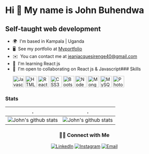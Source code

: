 Hi 👋 My name is John Buhendwa
==============================

Self-taught web development
---------------------------

*   🌍  I'm based in Kampala | Uganda
*   🖥️  See my portfolio at [Myportfolio](http://https://github.com/jeanbuhendwa)
*   ✉️  You can contact me at [jeanjacquesirenge40@gmail.com](mailto:jeanjacquesirenge40@gmail.com)
*   🧠  I'm learning React js
*   🤝  I'm open to collaborating on React js & Javascript### Skills<p align="left">
                                <a href="https://developer.mozilla.org/en-US/docs/Web/JavaScript" target="_blank" rel="noreferrer"><img src="https://raw.githubusercontent.com/danielcranney/readme-generator/main/public/icons/skills/javascript-colored.svg" width="36" height="36" alt="Javascript" /></a>
                                <a href="https://developer.mozilla.org/en-US/docs/Glossary/HTML5" target="_blank" rel="noreferrer"><img src="https://raw.githubusercontent.com/danielcranney/readme-generator/main/public/icons/skills/html5-colored.svg" width="36" height="36" alt="HTML5" /></a>
                                <a href="https://reactjs.org/" target="_blank" rel="noreferrer"><img src="https://raw.githubusercontent.com/danielcranney/readme-generator/main/public/icons/skills/react-colored.svg" width="36" height="36" alt="React" /></a>
                                <a href="https://www.w3.org/TR/CSS/#css" target="_blank" rel="noreferrer"><img src="https://raw.githubusercontent.com/danielcranney/readme-generator/main/public/icons/skills/css3-colored.svg" width="36" height="36" alt="CSS3" /></a>
                                <a href="https://getbootstrap.com/" target="_blank" rel="noreferrer"><img src="https://raw.githubusercontent.com/danielcranney/readme-generator/main/public/icons/skills/bootstrap-colored.svg" width="36" height="36" alt="Bootstrap" /></a>
                                <a href="https://nodejs.org/en/" target="_blank" rel="noreferrer"><img src="https://raw.githubusercontent.com/danielcranney/readme-generator/main/public/icons/skills/nodejs-colored.svg" width="36" height="36" alt="NodeJS" /></a>
                                <a href="https://www.mongodb.com/" target="_blank" rel="noreferrer"><img src="https://raw.githubusercontent.com/danielcranney/readme-generator/main/public/icons/skills/mongodb-colored.svg" width="36" height="36" alt="MongoDB" /></a>
                                <a href="https://www.mysql.com/" target="_blank" rel="noreferrer"><img src="https://raw.githubusercontent.com/danielcranney/readme-generator/main/public/icons/skills/mysql-colored.svg" width="36" height="36" alt="MySQL" /></a>
                                <a href="https://www.adobe.com/uk/products/photoshop.html" target="_blank" rel="noreferrer"><img src="https://raw.githubusercontent.com/danielcranney/readme-generator/main/public/icons/skills/photoshop-colored.svg" width="36" height="36" alt="Photoshop" /></a>
                    </p>

### Stats

. | .
--- | --- 
![John's github stats](https://github-readme-stats.vercel.app/api?username=jeanbuhendwa&show_icons=true&theme=radical&include_all_commits=true) | ![John's github stats](https://github-readme-stats.vercel.app/api/top-langs/?username=jeanbuhendwa&theme=radical&layout=compact)



<h3 align="center"> 🤝🏻 Connect with Me </h3>

<p align="center">
<a href="https://www.linkedin.com/in/jean-jacques-buhendwa-b5705316a/"><img alt="LinkedIn" src="https://img.shields.io/badge/LinkedIn-JeanJacques Buhendwa-blue?style=flat-square&logo=linkedin"></a>
<a href="https://www.instagram.com/jean_jacques0.1/"><img alt="Instagram" src="https://img.shields.io/badge/Instagram-JeanJacques Buhendwa__-blue?style=flat-square&logo=instagram"></a>
<a href="mailto:jeanjacquesirenge40@gmail.com"><img alt="Email" src="https://img.shields.io/badge/Email-jeanjacquesirenge40@gmail.com-blue?style=flat-square&logo=Microsoft%20outlook"></a>
</p>
